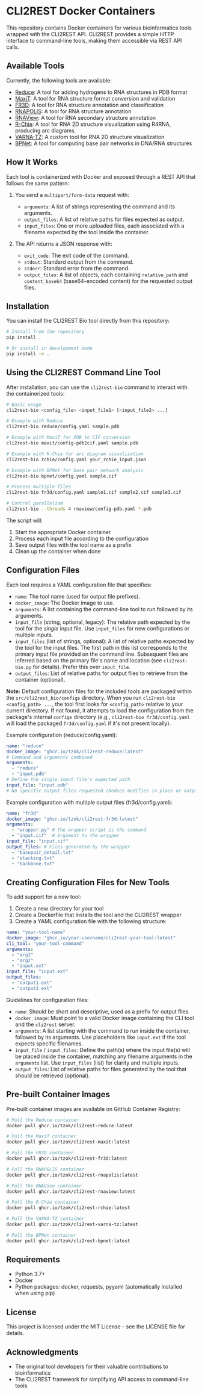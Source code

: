 # CLI2REST Docker Containers

This repository contains Docker containers for various bioinformatics tools wrapped with the CLI2REST API. CLI2REST provides a simple HTTP interface to command-line tools, making them accessible via REST API calls.

## Available Tools

Currently, the following tools are available:

- [Reduce](./reduce/): A tool for adding hydrogens to RNA structures in PDB format
- [MaxiT](./maxit/): A tool for RNA structure format conversion and validation
- [FR3D](./fr3d/): A tool for RNA structure annotation and classification
- [RNAPOLIS](./rnapolis/): A tool for RNA structure annotation
- [RNAView](./rnaview/): A tool for RNA secondary structure annotation
- [R-Chie](./rchie/): A tool for RNA 2D structure visualization using R4RNA, producing arc diagrams.
- [VARNA-TZ](./varna-tz/): A custom tool for RNA 2D structure visualization
- [BPNet](./bpnet/): A tool for computing base pair networks in DNA/RNA structures

## How It Works

Each tool is containerized with Docker and exposed through a REST API that follows the same pattern:

1. You send a `multipart/form-data` request with:
   - `arguments`: A list of strings representing the command and its arguments.
   - `output_files`: A list of relative paths for files expected as output.
   - `input_files`: One or more uploaded files, each associated with a filename expected by the tool inside the container.

2. The API returns a JSON response with:
   - `exit_code`: The exit code of the command.
   - `stdout`: Standard output from the command.
   - `stderr`: Standard error from the command.
   - `output_files`: A list of objects, each containing `relative_path` and `content_base64` (base64-encoded content) for the requested output files.

## Installation

You can install the CLI2REST Bio tool directly from this repository:

```bash
# Install from the repository
pip install .

# Or install in development mode
pip install -e .
```

## Using the CLI2REST Command Line Tool

After installation, you can use the `cli2rest-bio` command to interact with the containerized tools:

```bash
# Basic usage
cli2rest-bio <config_file> <input_file1> [<input_file2> ...]

# Example with Reduce
cli2rest-bio reduce/config.yaml sample.pdb

# Example with MaxiT for PDB to CIF conversion
cli2rest-bio maxit/config-pdb2cif.yaml sample.pdb

# Example with R-Chie for arc diagram visualization
cli2rest-bio rchie/config.yaml your_rchie_input.json

# Example with BPNet for base pair network analysis
cli2rest-bio bpnet/config.yaml sample.cif

# Process multiple files
cli2rest-bio fr3d/config.yaml sample1.cif sample2.cif sample3.cif

# Control parallelism
cli2rest-bio --threads 4 rnaview/config-pdb.yaml *.pdb
```

The script will:
1. Start the appropriate Docker container
2. Process each input file according to the configuration
3. Save output files with the tool name as a prefix
4. Clean up the container when done

## Configuration Files

Each tool requires a YAML configuration file that specifies:

- `name`: The tool name (used for output file prefixes).
- `docker_image`: The Docker image to use.
- `arguments`: A list containing the command-line tool to run followed by its arguments.
- `input_file` (string, optional, legacy): The relative path expected by the tool for the *single* input file. Use `input_files` for new configurations or multiple inputs.
- `input_files` (list of strings, optional): A list of relative paths expected by the tool for the input files. The first path in this list corresponds to the primary input file provided on the command line. Subsequent files are inferred based on the primary file's name and location (see `cli2rest-bio.py` for details). Prefer this over `input_file`.
- `output_files`: List of relative paths for output files to retrieve from the container (optional).

**Note:** Default configuration files for the included tools are packaged within the `src/cli2rest_bio/configs` directory. When you run `cli2rest-bio <config_path> ...`, the tool first looks for `<config_path>` relative to your current directory. If not found, it attempts to load the configuration from the package's internal `configs` directory (e.g., `cli2rest-bio fr3d/config.yaml` will load the packaged `fr3d/config.yaml` if it's not present locally).

Example configuration (reduce/config.yaml):
```yaml
name: "reduce"
docker_image: "ghcr.io/tzok/cli2rest-reduce:latest"
# Command and arguments combined
arguments:
  - "reduce"
  - "input.pdb"
# Define the single input file's expected path
input_file: "input.pdb"
# No specific output files requested (Reduce modifies in place or outputs to stdout)
```

Example configuration with multiple output files (fr3d/config.yaml):
```yaml
name: "fr3d"
docker_image: "ghcr.io/tzok/cli2rest-fr3d:latest"
arguments:
  - "wrapper.py" # The wrapper script is the command
  - "input.cif"  # Argument to the wrapper
input_file: "input.cif"
output_files: # Files generated by the wrapper
  - "basepair_detail.txt"
  - "stacking.txt"
  - "backbone.txt"
```

## Creating Configuration Files for New Tools

To add support for a new tool:

1. Create a new directory for your tool
2. Create a Dockerfile that installs the tool and the CLI2REST wrapper
3. Create a YAML configuration file with the following structure:

```yaml
name: "your-tool-name"
docker_image: "ghcr.io/your-username/cli2rest-your-tool:latest"
cli_tool: "your-tool-command"
arguments:
  - "arg1"
  - "arg2"
  - "input.ext"
input_file: "input.ext"
output_files:
  - "output1.ext"
  - "output2.ext"
```

Guidelines for configuration files:
- `name`: Should be short and descriptive, used as a prefix for output files.
- `docker_image`: Must point to a valid Docker image containing the CLI tool and the `cli2rest` server.
- `arguments`: A list starting with the command to run inside the container, followed by its arguments. Use placeholders like `input.ext` if the tool expects specific filenames.
- `input_file` / `input_files`: Define the path(s) where the input file(s) will be placed inside the container, matching any filename arguments in the `arguments` list. Use `input_files` (list) for clarity and multiple inputs.
- `output_files`: List of relative paths for files generated by the tool that should be retrieved (optional).

## Pre-built Container Images

Pre-built container images are available on GitHub Container Registry:

```bash
# Pull the Reduce container
docker pull ghcr.io/tzok/cli2rest-reduce:latest

# Pull the MaxiT container
docker pull ghcr.io/tzok/cli2rest-maxit:latest

# Pull the FR3D container
docker pull ghcr.io/tzok/cli2rest-fr3d:latest

# Pull the RNAPOLIS container
docker pull ghcr.io/tzok/cli2rest-rnapolis:latest

# Pull the RNAView container
docker pull ghcr.io/tzok/cli2rest-rnaview:latest

# Pull the R-Chie container
docker pull ghcr.io/tzok/cli2rest-rchie:latest

# Pull the VARNA-TZ container
docker pull ghcr.io/tzok/cli2rest-varna-tz:latest

# Pull the BPNet container
docker pull ghcr.io/tzok/cli2rest-bpnet:latest
```

## Requirements

- Python 3.7+
- Docker
- Python packages: docker, requests, pyyaml (automatically installed when using pip)

## License

This project is licensed under the MIT License - see the LICENSE file for details.

## Acknowledgments

- The original tool developers for their valuable contributions to bioinformatics
- The CLI2REST framework for simplifying API access to command-line tools
